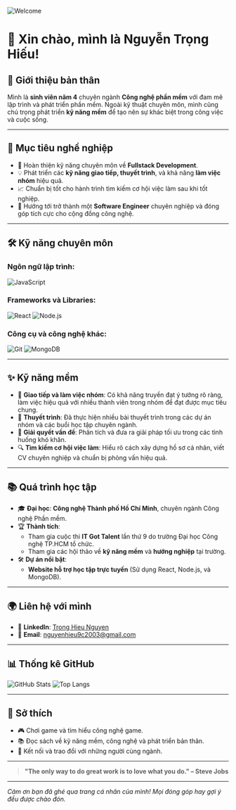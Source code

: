 ![Welcome](https://media.giphy.com/media/hvRJCLFzcasrR4ia7z/giphy.gif)

# 👋 Xin chào, mình là **Nguyễn Trọng Hiếu**!

## 🌟 Giới thiệu bản thân
Mình là **sinh viên năm 4** chuyên ngành **Công nghệ phần mềm** với đam mê lập trình và phát triển phần mềm. Ngoài kỹ thuật chuyên môn, mình cũng chú trọng phát triển **kỹ năng mềm** để tạo nên sự khác biệt trong công việc và cuộc sống.

---

## 🚀 Mục tiêu nghề nghiệp
- 🌱 Hoàn thiện kỹ năng chuyên môn về **Fullstack Development**.
- 💡 Phát triển các **kỹ năng giao tiếp, thuyết trình**, và khả năng **làm việc nhóm** hiệu quả.
- 📈 Chuẩn bị tốt cho hành trình tìm kiếm cơ hội việc làm sau khi tốt nghiệp.
- 🎯 Hướng tới trở thành một **Software Engineer** chuyên nghiệp và đóng góp tích cực cho cộng đồng công nghệ.

---

## 🛠️ Kỹ năng chuyên môn
### Ngôn ngữ lập trình:
![JavaScript](https://img.shields.io/badge/-JavaScript-F7DF1E?logo=javascript&logoColor=black)

### Frameworks và Libraries:
![React](https://img.shields.io/badge/-React-61DAFB?logo=react&logoColor=black)
![Node.js](https://img.shields.io/badge/-Node.js-339933?logo=node.js&logoColor=white)

### Công cụ và công nghệ khác:
![Git](https://img.shields.io/badge/-Git-F05032?logo=git&logoColor=white)
![MongoDB](https://img.shields.io/badge/-MongoDB-47A248?logo=mongodb&logoColor=white)

---

## ✨ Kỹ năng mềm
- 💬 **Giao tiếp và làm việc nhóm**: Có khả năng truyền đạt ý tưởng rõ ràng, làm việc hiệu quả với nhiều thành viên trong nhóm để đạt được mục tiêu chung.
- 🎤 **Thuyết trình**: Đã thực hiện nhiều bài thuyết trình trong các dự án nhóm và các buổi học tập chuyên ngành.
- 🧠 **Giải quyết vấn đề**: Phân tích và đưa ra giải pháp tối ưu trong các tình huống khó khăn.
- 🔍 **Tìm kiếm cơ hội việc làm**: Hiểu rõ cách xây dựng hồ sơ cá nhân, viết CV chuyên nghiệp và chuẩn bị phỏng vấn hiệu quả.

---

## 📚 Quá trình học tập
- 🎓 **Đại học**: **Công nghệ Thành phố Hồ Chí Minh**, chuyên ngành Công nghệ Phần mềm.
- 🏆 **Thành tích**:
  - Tham gia cuộc thi **IT Got Talent** lần thứ 9 do trường Đại học Công nghệ TP.HCM tổ chức.
  - Tham gia các hội thảo về **kỹ năng mềm** và **hướng nghiệp** tại trường.
- 🛠 **Dự án nổi bật**:
  - **Website hỗ trợ học tập trực tuyến** (Sử dụng React, Node.js, và MongoDB).

---

## 🌍 Liên hệ với mình
- 💼 **LinkedIn**: [Trong Hieu Nguyen](https://www.linkedin.com/in/hieuhocit03)
- 📧 **Email**: nguyenhieu9c2003@gmail.com

---

## 📊 Thống kê GitHub
![GitHub Stats](https://github-readme-stats.vercel.app/api?username=yourusername&show_icons=true&theme=radical)
![Top Langs](https://github-readme-stats.vercel.app/api/top-langs/?username=yourusername&layout=compact&theme=radical)

---

## 📌 Sở thích
- 🎮 Chơi game và tìm hiểu công nghệ game.
- 📚 Đọc sách về kỹ năng mềm, công nghệ và phát triển bản thân.
- 🤝 Kết nối và trao đổi với những người cùng ngành.

---

> **"The only way to do great work is to love what you do." – Steve Jobs**

---

_Cảm ơn bạn đã ghé qua trang cá nhân của mình! Mọi đóng góp hay gợi ý đều được chào đón._
